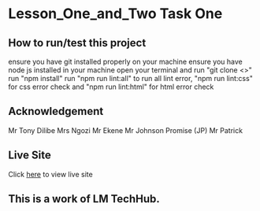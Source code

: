 # Lesson_One_and_Two Task One
## How to run/test this project
ensure you have git installed properly on your machine
ensure you have node js installed in your machine
open your terminal and run "git clone <>"
run "npm install"
run "npm run lint:all" to run all lint error, "npm run lint:css" for css error check and "npm run lint:html" for html error check
## Acknowledgement
Mr Tony Dilibe
Mrs Ngozi
Mr Ekene
Mr Johnson Promise (JP)
Mr Patrick
## Live Site
Click [here](https://bolowys33.github.io/lesson_one_two_task_one_bolodeoku_taiwo/) to view live site
## This is a work of LM TechHub.